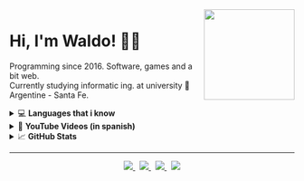 <a title="The colours of the accretion disk should be white and blue." href="https://www.youtube.com/watch?v=TA7CKxMCR00">
  <img align="right" width="160" height="160" src="https://spaceandbeyondbox.com/wp-content/uploads/2021/03/blackholeforlogo_500x500-1.png">
</a>

# Hi, I'm Waldo! 👋🏻

Programming since 2016.
Software, games and a bit web.  
Currently studying informatic ing. at university :school: Argentine - Santa Fe.
<!-- Facultad de ingenieria y ciencias hídricas - UNL -->
<!-- Lenguajes -->
<details>
<summary>💻 <strong>Languages that i know</strong></summary> <br />  
<!-- C++ -->  
<a href="#"><img height="50px" width="auto" src="https://abrudz.github.io/logos/CPlusPlus.svg" align="center" /></a>
<!-- C# --> 
<a href="#"><img height="50px" width="auto" src="https://abrudz.github.io/logos/CSharp.svg" /></a>
<!-- OTHERS --> 
<a href="#"><img height="50px" width="auto" src="https://abrudz.github.io/logos/Racket.svg" /></a>
<a href="#"><img height="50px" width="auto" src="https://abrudz.github.io/logos/Prolog.png" /></a>
<a href="#"><img height="50px" width="auto" src="https://abrudz.github.io/logos/Octave.svg" /></a>
<a href="#"><img height="50px" width="auto" src="https://abrudz.github.io/logos/Java.svg" /></a>   
<!-- WEB --> 
<a href="#"><img height="50px" width="auto" src="https://cdn.worldvectorlogo.com/logos/html-1.svg" /></a>
<a href="#"><img height="50px" width="auto" src="https://cdn.worldvectorlogo.com/logos/css-3.svg" /></a>
<a href="#"><img height="50px" width="auto" src="https://cdn.worldvectorlogo.com/logos/javascript-1.svg" /></a> <br /> 
  
<!-- logos by https://github.com/JuliaLang/julia-logo-graphics , https://worldvectorlogo.com/ -->
</details>

<!-- YOUTUBE VIDEOS -->
<details>
  <summary>🎥 <strong>YouTube Videos (in spanish)</strong></summary> <br />  
● I like to make videos of projects that I do as vlogs and sometimes tutorials. <br />  
[[C++ | WXformBuilder]Tutorial parte 1](https://www.youtube.com/watch?v=WYOP4ve0Yw0&)
</details>

<!-- GITHUB STATS -->
<details>
  <summary>📈 <strong>GitHub Stats</strong></summary> <br />
  <a href="#"><img height="150px" width="auto" src="https://github-readme-stats.vercel.app/api?username=CodigoWaldo&show_icons=true&hide=contribs" /></a> &nbsp;
  <a href="#"><img height="150px" width="auto" src="https://github-readme-stats.vercel.app/api/top-langs/?username=CodigoWaldo&layout=compact&hide=objective-c,cmake,c&langs_count=7" /></a>
</details>

---

<!-- Links -->
<p align="center">
  <a href="https://codigowaldo.github.io/">
    <img src="https://img.shields.io/static/v1?label=MyWeb&message=View&color=6E46AE&style=flat&logo=html5&logoColor=9f63ff" />
  </a> &nbsp;
  <a href="https://www.linkedin.com/in/walter-voegeli-650b78211/">
    <img src="https://img.shields.io/static/v1?label=LinkedIn&message=Connect&color=0077B5&style=flat&logo=linkedin&logoColor=00a8ff" />
  </a> &nbsp;
  <a href="https://www.youtube.com/@waldo6748">
    <img src="https://img.shields.io/static/v1?label=YouTube&message=Watch&color=FF0000&style=flat&logo=youtube&logoColor=FF0000" />
  </a> &nbsp;
  <a href="https://sourceforge.net/u/waldovoe/profile">
    <img src="https://img.shields.io/static/v1?label=SourceForge&message=Projects&color=ff6600&style=flat&logo=sourceforge&logoColor=ff660" />
  </a>
</p>
